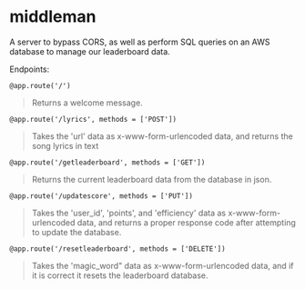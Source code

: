 # middleman

A server to bypass CORS, as well as perform SQL queries on an AWS database to manage our leaderboard data. 


Endpoints:

```@app.route('/')```
> Returns a welcome message.

```@app.route('/lyrics', methods = ['POST'])```
> Takes the 'url' data as x-www-form-urlencoded data, and returns the song lyrics in text

```@app.route('/getleaderboard', methods = ['GET'])```
> Returns the current leaderboard data from the database in json.

```@app.route('/updatescore', methods = ['PUT'])```
> Takes the 'user_id', 'points', and 'efficiency' data as x-www-form-urlencoded data, and returns a proper response code after attempting to update the database. 

```@app.route('/resetleaderboard', methods = ['DELETE'])```
> Takes the 'magic_word" data as x-www-form-urlencoded data, and if it is correct it resets the leaderboard database.
